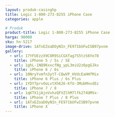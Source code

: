 ```yaml
---
layout: produk-casinghp
title: Logic 1-800-273-8255 iPhone Case
categories: apple

# Produk
product-title: Logic 1-800-273-8255 iPhone Case
harga: 90000
sku: hn-5217
image-drive: 1ATxEZoaDOyNIn_FE971bUFwISB97pvnm
gallery:
  - url: 17YFUEzzX9C8R9SiCGXfag7S5tzS6Ye78
    title: iPhone 5 / 5s / SE
  - url: 1ghL-1NQ9KxxcfNg_ypL3miU2z6pgGJkv
    title: iPhone 6 / 6s
  - url: 10NryYvmfn3ytT-CQwVP_HVdcEaHHfMix
    title: iPhone 6 Plus / 6s Plus
  - url: 1YDY7prvOoLvtXh626-KfU-3MubMnvdEz
    title: iPhone 7 / 8
  - url: 1qKTX1jAjnVxhzQFVZlhM7lfk274UMVx-
    title: iPhone 7 Plus / 8 Plus
  - url: 1ATxEZoaDOyNIn_FE971bUFwISB97pvnm
    title: iPhone X
---
```

